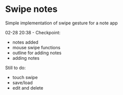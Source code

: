 # Swipe notes
 Simple implementation of swipe gesture for a note app

02-28 20:38 - Checkpoint:
- notes added
- mouse swipe functions
- outline for adding notes
- adding notes

Still to do:
- touch swipe
- save/load
- edit and delete

